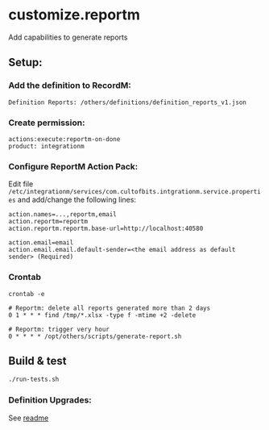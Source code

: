 # customize.reportm

Add capabilities to generate reports

## Setup:

### Add the definition to RecordM:

```text
Definition Reports: /others/definitions/definition_reports_v1.json
```

### Create permission:

```text
actions:execute:reportm-on-done
product: integrationm
```

### Configure ReportM Action Pack:

Edit file `/etc/integrationm/services/com.cultofbits.intgrationm.service.properties` and add/change the following lines: 
```text
action.names=...,reportm,email
action.reportm=reportm
action.reportm.reportm.base-url=http://localhost:40580

action.email=email
action.email.email.default-sender=<the email address as default sender> (Required)
```

### Crontab

```shell
crontab -e

# Reportm: delete all reports generated more than 2 days
0 1 * * * find /tmp/*.xlsx -type f -mtime +2 -delete

# Reportm: trigger very hour
0 * * * * /opt/others/scripts/generate-report.sh

```

## Build & test

```bash
./run-tests.sh
```

### Definition Upgrades:

See [readme](./others/customize.reportm/README.MD)